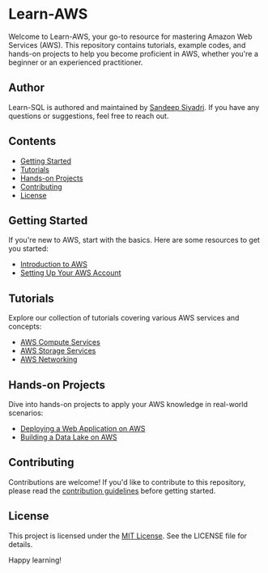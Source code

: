 # Learn-AWS

Welcome to Learn-AWS, your go-to resource for mastering Amazon Web Services (AWS). This repository contains tutorials, example codes, and hands-on projects to help you become proficient in AWS, whether you're a beginner or an experienced practitioner.

## Author

Learn-SQL is authored and maintained by [Sandeep Siyadri](https://github.com/sandeepsiyadri). If you have any questions or suggestions, feel free to reach out.

## Contents

- [Getting Started](#getting-started)
- [Tutorials](#tutorials)
- [Hands-on Projects](#hands-on-projects)
- [Contributing](#contributing)
- [License](#license)

## Getting Started

If you're new to AWS, start with the basics. Here are some resources to get you started:

- [Introduction to AWS](tutorials/introduction-to-aws.md)
- [Setting Up Your AWS Account](tutorials/setting-up-aws-account.md)

## Tutorials

Explore our collection of tutorials covering various AWS services and concepts:

- [AWS Compute Services](tutorials/aws-compute-services.md)
- [AWS Storage Services](tutorials/aws-storage-services.md)
- [AWS Networking](tutorials/aws-networking.md)

## Hands-on Projects

Dive into hands-on projects to apply your AWS knowledge in real-world scenarios:

- [Deploying a Web Application on AWS](projects/deploying-web-application.md)
- [Building a Data Lake on AWS](projects/building-data-lake.md)

## Contributing

Contributions are welcome! If you'd like to contribute to this repository, please read the [contribution guidelines](CONTRIBUTING.md) before getting started.

## License

This project is licensed under the [MIT License](LICENSE). See the LICENSE file for details.

Happy learning!
